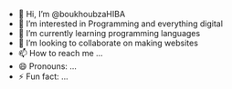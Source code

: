 - 👋 Hi, I’m @boukhoubzaHIBA
- 👀 I’m interested in Programming and everything digital
- 🌱 I’m currently learning programming languages
- 💞️ I’m looking to collaborate on making websites
- 📫 How to reach me ...
- 😄 Pronouns: ...
- ⚡ Fun fact: ...

<!---
boukhoubzaHIBA/boukhoubzaHIBA is a ✨ special ✨ repository because its `README.md` (this file) appears on your GitHub profile.
You can click the Preview link to take a look at your changes.
--->
